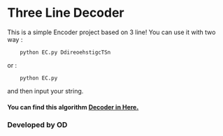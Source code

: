 # Three Line Decoder
This is a simple Encoder project based on 3 line!
You can use it with two way :
```
    python EC.py DdireoehstigcTSn   
```
or :
```
    python EC.py 
```
and then input your string.

#### You can find this algorithm [Decoder in Here.](https://github.com/DarkSideOfADeveloper/Three_Line_Decoder)

### Developed by OD
